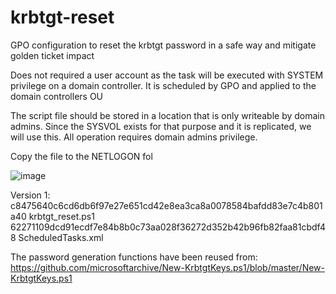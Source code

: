 # krbtgt-reset
GPO configuration to reset the krbtgt password in a safe way and mitigate golden ticket impact

  Does not required a user account as the task will be executed with SYSTEM privilege on a domain controller.
  It is scheduled by GPO and applied to the domain controllers OU
  

The script file should be stored in a location that is only writeable by domain admins.
Since the SYSVOL exists for that purpose and it is replicated, we will use this.
All operation requires domain admins privilege.

Copy the file to the NETLOGON fol


![image](https://github.com/user-attachments/assets/4522295d-b28a-440d-ad1e-381074466394)


Version 1:
c8475640c6cd6db6f97e27e651cd42e8ea3ca8a0078584bafdd83e7c4b801a40  krbtgt_reset.ps1
62271109dcd91ecdf7e84b8b0c73aa028f36272d352b42b96fb82faa81cbdf48  ScheduledTasks.xml

The password generation functions have been reused from:
https://github.com/microsoftarchive/New-KrbtgtKeys.ps1/blob/master/New-KrbtgtKeys.ps1
